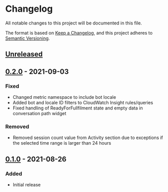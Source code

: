 # Changelog
All notable changes to this project will be documented in this file.

The format is based on [Keep a Changelog](https://keepachangelog.com/en/1.0.0/),
and this project adheres to [Semantic Versioning](https://semver.org/spec/v2.0.0.html).

## [Unreleased]

## [0.2.0] - 2021-09-03
### Fixed
- Changed metric namespace to include bot locale
- Added bot and locale ID filters to CloudWatch Insight rules/queries
- Fixed handling of ReadyForFullfilment state and empty data in conversation
  path widget
### Removed
- Removed session count value from Activity section due to exceptions if the
  selected time range is larger than 24 hours

## [0.1.0] - 2021-08-26
### Added
- Initial release

[Unreleased]: https://github.com/aws-samples/aws-lex-v2-bot-analytics/compare/v0.2.0...develop
[0.2.0]: https://github.com/aws-samples/aws-lex-v2-bot-analytics/releases/tag/v0.2.0
[0.1.0]: https://github.com/aws-samples/aws-lex-v2-bot-analytics/releases/tag/v0.1.0